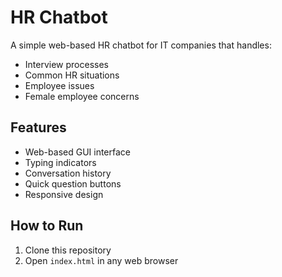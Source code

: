 # HR Chatbot

A simple web-based HR chatbot for IT companies that handles:
- Interview processes
- Common HR situations
- Employee issues
- Female employee concerns

## Features
- Web-based GUI interface
- Typing indicators
- Conversation history
- Quick question buttons
- Responsive design

## How to Run
1. Clone this repository
2. Open `index.html` in any web browser